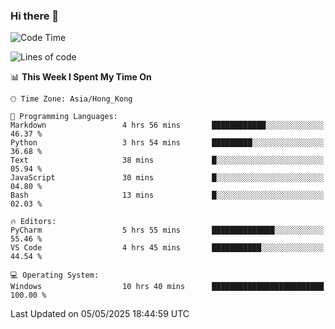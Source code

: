 ### Hi there 👋

<!--
**RoiexLee/RoiexLee** is a ✨ _special_ ✨ repository because its `README.md` (this file) appears on your GitHub profile.

Here are some ideas to get you started:

- 🔭 I’m currently working on ...
- 🌱 I’m currently learning ...
- 👯 I’m looking to collaborate on ...
- 🤔 I’m looking for help with ...
- 💬 Ask me about ...
- 📫 How to reach me: ...
- 😄 Pronouns: ...
- ⚡ Fun fact: ...
-->

<!--START_SECTION:waka-->
![Code Time](http://img.shields.io/badge/Code%20Time-1%2C138%20hrs%206%20mins-blue)

![Lines of code](https://img.shields.io/badge/From%20Hello%20World%20I%27ve%20Written-41.6%20thousand%20lines%20of%20code-blue)

📊 **This Week I Spent My Time On** 

```text
🕑︎ Time Zone: Asia/Hong_Kong

💬 Programming Languages: 
Markdown                 4 hrs 56 mins       ████████████░░░░░░░░░░░░░   46.37 % 
Python                   3 hrs 54 mins       █████████░░░░░░░░░░░░░░░░   36.68 % 
Text                     38 mins             █░░░░░░░░░░░░░░░░░░░░░░░░   05.94 % 
JavaScript               30 mins             █░░░░░░░░░░░░░░░░░░░░░░░░   04.80 % 
Bash                     13 mins             █░░░░░░░░░░░░░░░░░░░░░░░░   02.03 % 

🔥 Editors: 
PyCharm                  5 hrs 55 mins       ██████████████░░░░░░░░░░░   55.46 % 
VS Code                  4 hrs 45 mins       ███████████░░░░░░░░░░░░░░   44.54 % 

💻 Operating System: 
Windows                  10 hrs 40 mins      █████████████████████████   100.00 % 
```


 Last Updated on 05/05/2025 18:44:59 UTC
<!--END_SECTION:waka-->
